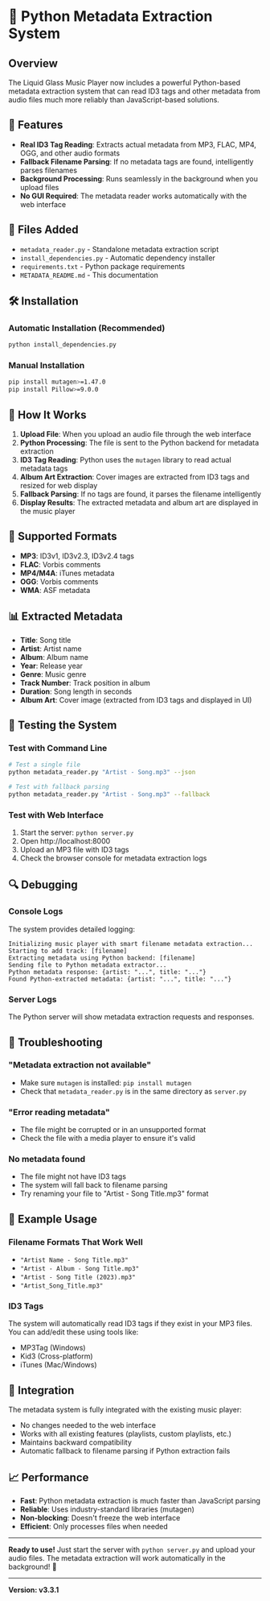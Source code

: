 # 🎵 Python Metadata Extraction System

## Overview

The Liquid Glass Music Player now includes a powerful Python-based metadata extraction system that can read ID3 tags and other metadata from audio files much more reliably than JavaScript-based solutions.

## 🚀 Features

- **Real ID3 Tag Reading**: Extracts actual metadata from MP3, FLAC, MP4, OGG, and other audio formats
- **Fallback Filename Parsing**: If no metadata tags are found, intelligently parses filenames
- **Background Processing**: Runs seamlessly in the background when you upload files
- **No GUI Required**: The metadata reader works automatically with the web interface

## 📁 Files Added

- `metadata_reader.py` - Standalone metadata extraction script
- `install_dependencies.py` - Automatic dependency installer
- `requirements.txt` - Python package requirements
- `METADATA_README.md` - This documentation

## 🛠️ Installation

### Automatic Installation (Recommended)
```bash
python install_dependencies.py
```

### Manual Installation
```bash
pip install mutagen>=1.47.0
pip install Pillow>=9.0.0
```

## 🎯 How It Works

1. **Upload File**: When you upload an audio file through the web interface
2. **Python Processing**: The file is sent to the Python backend for metadata extraction
3. **ID3 Tag Reading**: Python uses the `mutagen` library to read actual metadata tags
4. **Album Art Extraction**: Cover images are extracted from ID3 tags and resized for web display
5. **Fallback Parsing**: If no tags are found, it parses the filename intelligently
6. **Display Results**: The extracted metadata and album art are displayed in the music player

## 🔧 Supported Formats

- **MP3**: ID3v1, ID3v2.3, ID3v2.4 tags
- **FLAC**: Vorbis comments
- **MP4/M4A**: iTunes metadata
- **OGG**: Vorbis comments
- **WMA**: ASF metadata

## 📊 Extracted Metadata

- **Title**: Song title
- **Artist**: Artist name
- **Album**: Album name
- **Year**: Release year
- **Genre**: Music genre
- **Track Number**: Track position in album
- **Duration**: Song length in seconds
- **Album Art**: Cover image (extracted from ID3 tags and displayed in UI)

## 🧪 Testing the System

### Test with Command Line
```bash
# Test a single file
python metadata_reader.py "Artist - Song.mp3" --json

# Test with fallback parsing
python metadata_reader.py "Artist - Song.mp3" --fallback
```

### Test with Web Interface
1. Start the server: `python server.py`
2. Open http://localhost:8000
3. Upload an MP3 file with ID3 tags
4. Check the browser console for metadata extraction logs

## 🔍 Debugging

### Console Logs
The system provides detailed logging:
```
Initializing music player with smart filename metadata extraction...
Starting to add track: [filename]
Extracting metadata using Python backend: [filename]
Sending file to Python metadata extractor...
Python metadata response: {artist: "...", title: "..."}
Found Python-extracted metadata: {artist: "...", title: "..."}
```

### Server Logs
The Python server will show metadata extraction requests and responses.

## 🚨 Troubleshooting

### "Metadata extraction not available"
- Make sure `mutagen` is installed: `pip install mutagen`
- Check that `metadata_reader.py` is in the same directory as `server.py`

### "Error reading metadata"
- The file might be corrupted or in an unsupported format
- Check the file with a media player to ensure it's valid

### No metadata found
- The file might not have ID3 tags
- The system will fall back to filename parsing
- Try renaming your file to "Artist - Song Title.mp3" format

## 🎵 Example Usage

### Filename Formats That Work Well
- `"Artist Name - Song Title.mp3"`
- `"Artist - Album - Song Title.mp3"`
- `"Artist - Song Title (2023).mp3"`
- `"Artist_Song_Title.mp3"`

### ID3 Tags
The system will automatically read ID3 tags if they exist in your MP3 files. You can add/edit these using tools like:
- MP3Tag (Windows)
- Kid3 (Cross-platform)
- iTunes (Mac/Windows)

## 🔄 Integration

The metadata system is fully integrated with the existing music player:
- No changes needed to the web interface
- Works with all existing features (playlists, custom playlists, etc.)
- Maintains backward compatibility
- Automatic fallback to filename parsing if Python extraction fails

## 📈 Performance

- **Fast**: Python metadata extraction is much faster than JavaScript parsing
- **Reliable**: Uses industry-standard libraries (mutagen)
- **Non-blocking**: Doesn't freeze the web interface
- **Efficient**: Only processes files when needed

---

**Ready to use!** Just start the server with `python server.py` and upload your audio files. The metadata extraction will work automatically in the background! 🎉

---

**Version: v3.3.1**
